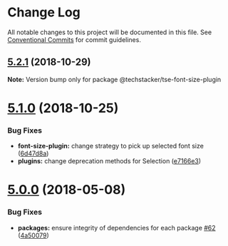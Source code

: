 # Change Log

All notable changes to this project will be documented in this file.
See [Conventional Commits](https://conventionalcommits.org) for commit guidelines.

<a name="5.2.1"></a>
## [5.2.1](https://github.com/nossas/slate-editor/compare/v5.1.0...v5.2.1) (2018-10-29)




**Note:** Version bump only for package @techstacker/tse-font-size-plugin

<a name="5.1.0"></a>
# [5.1.0](https://github.com/nossas/slate-editor/compare/v5.0.0...v5.1.0) (2018-10-25)


### Bug Fixes

* **font-size-plugin:** change strategy to pick up selected font size ([6d47d8a](https://github.com/nossas/slate-editor/commit/6d47d8a))
* **plugins:** change deprecation methods for Selection ([e7166e3](https://github.com/nossas/slate-editor/commit/e7166e3))




<a name="5.0.0"></a>
# [5.0.0](https://github.com/nossas/slate-editor/compare/v4.0.1...v5.0.0) (2018-05-08)


### Bug Fixes

* **packages:** ensure integrity of dependencies for each package [#62](https://github.com/nossas/slate-editor/issues/62) ([4a50079](https://github.com/nossas/slate-editor/commit/4a50079))
